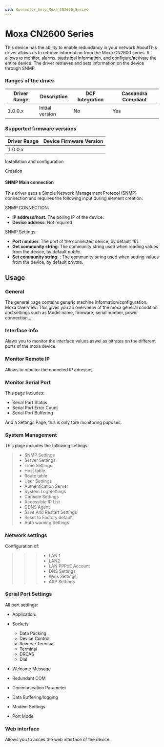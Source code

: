 ```yaml
---
uid: Connector_help_Moxa_CN2600_Series
---
```


# Moxa CN2600 Series

This device has the ability to enable redundancy in your network
AboutThis driver allows us to retrieve information from the Moxa CN2600 series. It allows to monitor, alarms, statistical information, and configure/activate the entire device.
The driver retrieves and sets information on the device through SNMP.

### Ranges of the driver

| **Driver Range** | **Description** | **DCF Integration** | **Cassandra Compliant** |
|------------------|-----------------|---------------------|-------------------------|
| 1.0.0.x          | Initial version | No                  | Yes                     |

### Supported firmware versions

| **Driver Range** | **Device Firmware Version** |
|------------------|-----------------------------|
| 1.0.0.x          |                             |

Installation and configuration

Creation

#### SNMP Main connection

This driver uses a Simple Network Management Protocol (SNMP) connection and requires the following input during element creation:

SNMP CONNECTION:

- **IP address/host**: The polling IP of the device.
- **Device address**: Not required.

SNMP Settings:

- **Port number**: The port of the connected device, by default *161*.
- **Get community string**: The community string used when reading values from the device, by default *public.*
- **Set community string**: : The community string used when setting values from the device, by default *private.*

## Usage

### General

The general page contains generic machine information/configuration. Moxa Overview: This gives you an overvieuw of the moxa general condition and settings such as Model name, firmware, serial number, power connection,....

### Interface Info

Alaws you to monitor the interface values aswel as bitrates on the different ports of the moxa device.

### Monitor Remote IP

Allows to monitor the conneted IP adresses.

### Monitor Serial Port

This page includes:

- Serial Port Status
- Serial Port Error Count
- Serial Port Buffering

And a Settings Page, this is only fore monitoring puposes.

### System Management

This page includes the following settings:

> - SNMP Settings
> - Server Settings
> - Time Settings
> - Host table
> - Route table
> - User Settings
> - Authentication Server
> - System Log Settings
> - Console Settings
> - Accessible IP List
> - DDNS Agent
> - Save And Restart Settings
> - Reset to Factory default
> - Auto warning Settings



### Network settings

Configuration of:

> > > - LAN 1
> > > - LAN2
> > > - LAN PPPoE Account
> > > - DNS Settings
> > > - Wins Settings
> > > - ARP Settings



### Serial Port Settings

All port settings:

- Application:

- Sockets
  - Data Packing
  - Device Control
  - Reverse Terminal
  - Terminal
  - DRDAS
  - Dial

- Welcome Message

- Redundant COM

- Communication Parameter

- Data Buffering/logging

- Modem Settings

- Port Mode



### Web interface

Allows you to acces the web interface of the device.
